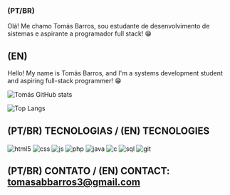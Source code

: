 ### (PT/BR)
Olá! Me chamo Tomás Barros, sou estudante de desenvolvimento de sistemas e aspirante a programador full stack! 😁

## (EN)
Hello! My name is Tomás Barros, and I'm a systems development student and aspiring full-stack programmer! 😁

![Tomás GitHub stats](https://github-readme-stats.vercel.app/api?username=tomas-barros1&show_icons=true&theme=dracula)

![Top Langs](https://github-readme-stats.vercel.app/api/top-langs/?username=tomas-barros1&layout=compact)

## (PT/BR) TECNOLOGIAS / (EN) TECNOLOGIES

<div style="inline-block">
  <img align="center" alt="html5" src="https://img.shields.io/badge/HTML5-E34F26?style=for-the-badge&logo=html5&logoColor=white"  style="max-width: 100%;">
  <img align="center" alt="css" src="https://img.shields.io/badge/CSS3-1572B6?style=for-the-badge&logo=css3&logoColor=white" style="max-width: 100%;">
  <img align="center" alt="js" src="https://img.shields.io/badge/JavaScript-F7DF1E?style=for-the-badge&logo=javascript&logoColor=black" style="max-width: 100%;">
  <img align="center" alt="php" src="https://img.shields.io/badge/PHP-777BB4?style=for-the-badge&logo=php&logoColor=white" style="max-width: 100%;">
  <img align="center" alt="java" src="https://img.shields.io/badge/Java-ED8B00?style=for-the-badge&logo=openjdk&logoColor=white" style="max-width: 100%;">
  <img align="center" alt="c" src="https://img.shields.io/badge/C-00599C?style=for-the-badge&logo=c&logoColor=white" style="max-width: 100%;">
  <img align="center" alt="sql" src="https://img.shields.io/badge/MySQL-00000F?style=for-the-badge&logo=mysql&logoColor=white" style="max-width: 100%;">
  <img align="center" alt="git" src="https://img.shields.io/badge/Git-%23F05033.svg?style=for-the-badge&logo=git&logoColor=white" style="max-width: 100%;">
</div>

## (PT/BR) CONTATO / (EN) CONTACT: tomasabbarros3@gmail.com
